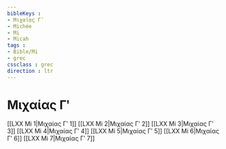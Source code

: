 ```yaml
---
bibleKeys : 
- Μιχαίας Γʹ
- Michée
- Mi
- Micah
tags : 
- Bible/Mi
- grec
cssclass : grec
direction : ltr
---
```


# Μιχαίας Γʹ

[[LXX Mi 1|Μιχαίας Γʹ 1]]
[[LXX Mi 2|Μιχαίας Γʹ 2]]
[[LXX Mi 3|Μιχαίας Γʹ 3]]
[[LXX Mi 4|Μιχαίας Γʹ 4]]
[[LXX Mi 5|Μιχαίας Γʹ 5]]
[[LXX Mi 6|Μιχαίας Γʹ 6]]
[[LXX Mi 7|Μιχαίας Γʹ 7]]
